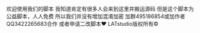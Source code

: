 欢迎使用我们的脚本
我知道肯定有很多人会来到这里并搬运源码
但是这个脚本为公益脚本，人人免费
所以我们并没有增加混淆加密
加群495186854或加作者QQ3422265683合作
或者申请二改脚本❤
LATstudio版权所有©

